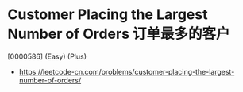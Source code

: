 # Customer Placing the Largest Number of Orders 订单最多的客户

[0000586] (Easy) (Plus)

- https://leetcode-cn.com/problems/customer-placing-the-largest-number-of-orders/
